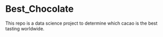 # Best_Chocolate
This repo is a data science project to determine which cacao is the best tasting worldwide.

